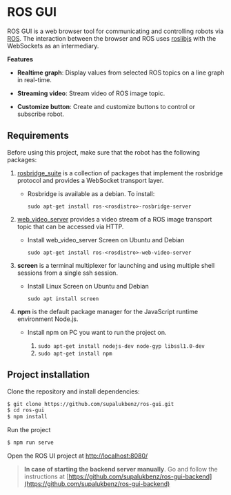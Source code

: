 # ROS GUI

ROS GUI is a web browser tool for communicating and controlling robots via [ROS](http://wiki.ros.org/Documentation). The interaction between the browser and ROS uses [roslibjs](https://github.com/RobotWebTools/roslibjs) with the WebSockets as an intermediary. 

**Features**

- **Realtime graph**: Display values from selected ROS topics on a line graph in real-time.

- **Streaming video**: Stream video of ROS image topic.

- **Customize button**: Create and customize buttons to control or subscribe robot.

## Requirements

Before using this project, make sure that the robot has the following packages:

1. [rosbridge_suite](http://wiki.ros.org/rosbridge_suite) is a collection of packages that implement the rosbridge protocol and provides a WebSocket transport layer.
   - Rosbridge is available as a debian. To install:

     ```sudo apt-get install ros-<rosdistro>-rosbridge-server```

2. [web_video_server](http://wiki.ros.org/web_video_server) provides a video stream of a ROS image transport topic that can be accessed via HTTP.
   - Install web_video_server Screen on Ubuntu and Debian

     ```sudo apt-get install ros-<rosdistro>-web-video-server```

3. **screen** is a terminal multiplexer for launching and using multiple shell sessions from a single ssh session.
   - Install Linux Screen on Ubuntu and Debian

     ```sudo apt install screen```
     
4. **npm** is the default package manager for the JavaScript runtime environment Node.js.
   - Install npm on PC you want to run the project on.  

     1. ```sudo apt-get install nodejs-dev node-gyp libssl1.0-dev```
     2. ```sudo apt-get install npm```

## Project installation

Clone the repository and install dependencies:
    
```bash
$ git clone https://github.com/supalukbenz/ros-gui.git
$ cd ros-gui 
$ npm install
```

Run the project
```bash
$ npm run serve
```

Open the ROS UI project at [http://localhost:8080/](http://localhost:8080/)


> **In case of starting the backend server manually**.
Go and follow the instructions at [https://github.com/supalukbenz/ros-gui-backend](https://github.com/supalukbenz/ros-gui-backend)


